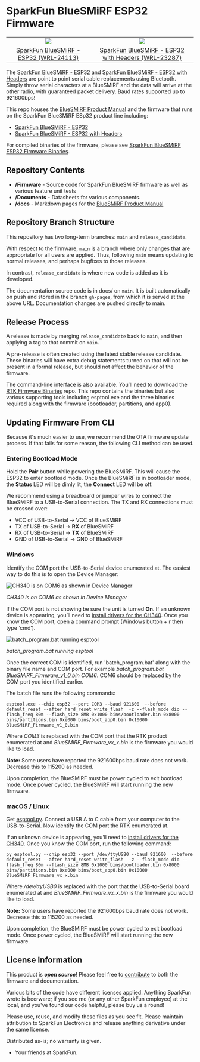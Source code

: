 SparkFun BlueSMiRF ESP32 Firmware
===========================================================

<table class="table table-hover table-striped table-bordered">
  <tr align="center">
   <td><a href="https://www.sparkfun.com/products/24113"><img src="https://cdn.sparkfun.com/r/600-600/assets/parts/2/4/4/3/8/24113-BlueSMiRF-ESP32-NoHeaders-Feature-NEW.jpg"></a></td>
   <td><a href="https://www.sparkfun.com/products/23287"><img src="https://cdn.sparkfun.com/r/600-600/assets/parts/2/3/4/8/3/23287-BlueSMiRF-ESP32-WithHeaders-Feature-NEW.jpg"></a></td>
  </tr>
  <tr align="center">
    <td><a href="https://www.sparkfun.com/products/24113">SparkFun BlueSMiRF - ESP32 (WRL-24113)</a></td>
    <td><a href="https://www.sparkfun.com/products/23287">SparkFun BlueSMiRF - ESP32 with Headers (WRL-23287)</a></td>
  </tr>
</table>

The [SparkFun BlueSMiRF - ESP32](https://www.sparkfun.com/products/24113) and [SparkFun BlueSMiRF - ESP32 with Headers](https://www.sparkfun.com/products/23287) are point to point serial cable replacements using Bluetooth. Simply throw serial characters at a BlueSMiRF and the data will arrive at the other radio, with guaranteed packet delivery. Baud rates supported up to 921600bps!

This repo houses the [BlueSMiRF Product Manual](https://docs.sparkfun.com/SparkFun_BlueSMiRF-ESP32) and the firmware that runs on the SparkFun BlueSMiRF ESp32 product line including:

* [SparkFun BlueSMiRF - ESP32](https://www.sparkfun.com/products/24113)
* [SparkFun BlueSMiRF - ESP32 with Headers](https://www.sparkfun.com/products/23287)

For compiled binaries of the firmware, please see [SparkFun BlueSMiRF ESP32 Firmware Binaries](https://github.com/sparkfun/SparkFun_BlueSMiRF-ESP32_Binaries).

Repository Contents
-------------------

* **/Firmware** - Source code for SparkFun BlueSMiRF firmware as well as various feature unit tests
* **/Documents** - Datasheets for various components.
* **/docs** - Markdown pages for the [BlueSMiRF Product Manual](https://docs.sparkfun.com/SparkFun_BlueSMiRF-ESP32/)

Repository Branch Structure
---------------------------

This repository has two long-term branches: `main` and `release_candidate`.

With respect to the firmware, `main` is a branch where only changes that are appropriate for all users are applied. Thus, following `main` means updating to normal releases, and perhaps bugfixes to those releases.

In contrast, `release_candidate` is where new code is added as it is developed.

The documentation source code is in docs/ on `main`.  It is built automatically on push and stored in the branch `gh-pages`, from which it is served at the above URL. Documentation changes are pushed directly to main.

Release Process
---------------

A release is made by merging `release_candidate` back to `main`, and then applying a tag to that commit on `main`.

A pre-release is often created using the latest stable release candidate. These binaries will have extra debug statements turned on that will not be present in a formal release, but should not affect the behavior of the firmware.

The command-line interface is also available. You’ll need to download the [RTK Firmware Binaries](https://github.com/sparkfun/SparkFun_RTK_Firmware_Binaries) repo. This repo contains the binaries but also various supporting tools including esptool.exe and the three binaries required along with the firmware (bootloader, partitions, and app0).

## Updating Firmware From CLI

Because it's much easier to use, we recommend the OTA firmware update process. If that fails for some reason, the following CLI method can be used.

### Entering Bootload Mode

Hold the **Pair** button while powering the BlueSMiRF. This will cause the ESP32 to enter bootload mode. Once the BlueSMiRF is in bootloader mode, the **Status** LED will be dimly lit, the **Connect** LED will be off. 

We recommend using a breadboard or jumper wires to connect the BlueSMiRF to a USB-to-Serial connection. The TX and RX connections must be crossed over:

* VCC of USB-to-Serial -> VCC of BlueSMiRF 
* TX of USB-to-Serial -> **RX** of BlueSMiRF
* RX of USB-to-Serial -> **TX** of BlueSMiRF
* GND of USB-to-Serial -> GND of BlueSMiRF

### Windows

Identify the COM port the USB-to-Serial device enumerated at. The easiest way to do this is to open the Device Manager:

![CH340 is on COM6 as shown in Device Manager](img/Serial/RTK_Surveyor_-_Firmware_Update_COM_Port.jpg)

*CH340 is on COM6 as shown in Device Manager*

If the COM port is not showing be sure the unit is turned **On**. If an unknown device is appearing, you’ll need to [install drivers for the CH340](https://learn.sparkfun.com/tutorials/how-to-install-ch340-drivers/all). Once you know the COM port, open a command prompt (Windows button + r then type ‘cmd’).

![batch_program.bat running esptool](img/Terminal/SparkFun%20RTK%20Firmware%20Update%20CLI.png)

*batch_program.bat running esptool*

Once the correct COM is identified, run 'batch_program.bat' along with the binary file name and COM port. For example *batch_program.bat BlueSMiRF_Firmware_v1_0.bin COM6*. COM6 should be replaced by the COM port you identified earlier.

The batch file runs the following commands:

```
esptool.exe --chip esp32 --port COM3 --baud 921600  --before default_reset --after hard_reset write_flash  -z --flash_mode dio --flash_freq 80m --flash_size 8MB 0x1000 bins/bootloader.bin 0x8000 bins/partitions.bin 0xe000 bins/boot_app0.bin 0x10000 BlueSMiRF_Firmware_v1_0.bin 
```

Where *COM3* is replaced with the COM port that the RTK product enumerated at and *BlueSMiRF_Firmware_vx_x.bin* is the firmware you would like to load.

**Note:** Some users have reported the 921600bps baud rate does not work. Decrease this to 115200 as needed.

Upon completion, the BlueSMiRF must be power cycled to exit bootload mode. Once power cycled, the BlueSMiRF will start running the new firmware.

### macOS / Linux

Get [esptool.py](https://github.com/espressif/esptool). Connect a USB A to C cable from your computer to the USB-to-Serial. Now identify the COM port the RTK enumerated at.

If an unknown device is appearing, you’ll need to [install drivers for the CH340](https://learn.sparkfun.com/tutorials/how-to-install-ch340-drivers/all). Once you know the COM port, run the following command:

```
py esptool.py --chip esp32 --port /dev/ttyUSB0 --baud 921600  --before default_reset --after hard_reset write_flash  -z --flash_mode dio --flash_freq 80m --flash_size 8MB 0x1000 bins/bootloader.bin 0x8000 bins/partitions.bin 0xe000 bins/boot_app0.bin 0x10000 BlueSMiRF_Firmware_vx_x.bin 
```

Where */dev/ttyUSB0* is replaced with the port that the USB-to-Serial board enumerated at and *BlueSMiRF_Firmware_vx_x.bin* is the firmware you would like to load.

**Note:** Some users have reported the 921600bps baud rate does not work. Decrease this to 115200 as needed.

Upon completion, the BlueSMiRF must be power cycled to exit bootload mode. Once power cycled, the BlueSMiRF will start running the new firmware.

License Information
-------------------

This product is _**open source**_!  Please feel free to [contribute](https://docs.sparkfun.com/SparkFun_BlueSMiRF-ESP32/contribute/) to both the firmware and documentation.

Various bits of the code have different licenses applied. Anything SparkFun wrote is beerware; if you see me (or any other SparkFun employee) at the local, and you've found our code helpful, please buy us a round!

Please use, reuse, and modify these files as you see fit. Please maintain attribution to SparkFun Electronics and release anything derivative under the same license.

Distributed as-is; no warranty is given.

- Your friends at SparkFun.
